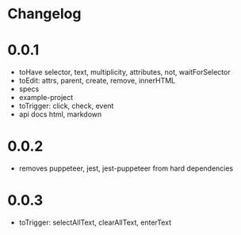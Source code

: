 # Changelog

# 0.0.1

 * toHave selector, text, multiplicity, attributes, not, waitForSelector
 * toEdit: attrs, parent, create, remove, innerHTML
 * specs
 * example-project
 * toTrigger: click, check, event
 * api docs html, markdown

# 0.0.2

 * removes puppeteer, jest, jest-puppeteer from hard dependencies

# 0.0.3

 * toTrigger: selectAllText, clearAllText, enterText